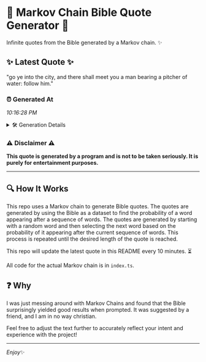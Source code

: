 # 📖 Markov Chain Bible Quote Generator 📖

Infinite quotes from the Bible generated by a Markov chain. ✨

## ✨ Latest Quote ✨
"go ye into the city, and there shall meet you a man bearing a pitcher of water: follow him."

### ⏰ Generated At
*10:16:28 PM*

<details>
    <summary>🛠️ Generation Details</summary>
    <p>
        <strong>🌱 Seed:</strong> go<br>
        <strong>🔄 Iterations:</strong> 18<br>
        <strong>📜 Context History:</strong><br>[ go ]: ye<br>[ go, ye ]: into<br>[ go, ye, into ]: the<br>[ go, ye, into, the ]: city,<br>[ go, ye, into, the, city, ]: and<br>[ go, ye, into, the, city,, and ]: there<br>[ ye, into, the, city,, and, there ]: shall<br>[ into, the, city,, and, there, shall ]: meet<br>[ the, city,, and, there, shall, meet ]: you<br>[ city,, and, there, shall, meet, you ]: a<br>[ and, there, shall, meet, you, a ]: man<br>[ there, shall, meet, you, a, man ]: bearing<br>[ shall, meet, you, a, man, bearing ]: a<br>[ meet, you, a, man, bearing, a ]: pitcher<br>[ you, a, man, bearing, a, pitcher ]: of<br>[ a, man, bearing, a, pitcher, of ]: water:<br>[ man, bearing, a, pitcher, of, water: ]: follow<br>[ bearing, a, pitcher, of, water:, follow ]: him.<br>
    </p>
</details>

### ⚠️ Disclaimer ⚠️
**This quote is generated by a program and is not to be taken seriously. It is purely for entertainment purposes.**

---

## 🔍 How It Works

This repo uses a Markov chain to generate Bible quotes. The quotes are generated by using the Bible as a dataset to find the probability of a word appearing after a sequence of words. The quotes are generated by starting with a random word and then selecting the next word based on the probability of it appearing after the current sequence of words. This process is repeated until the desired length of the quote is reached.

This repo will update the latest quote in this README every 10 minutes. ⏳

All code for the actual Markov chain is in `index.ts`.

## ❓ Why

I was just messing around with Markov Chains and found that the Bible surprisingly yielded good results when prompted. 
It was suggested by a friend, and I am in no way christian.

Feel free to adjust the text further to accurately reflect your intent and experience with the project!

---

*Enjoy*✨
